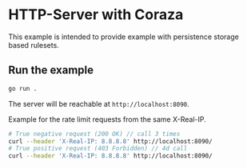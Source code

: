 # HTTP-Server with Coraza

This example is intended to provide example with persistence storage based rulesets.

## Run the example

```bash
go run .
```

The server will be reachable at `http://localhost:8090`.

Example for the rate limit requests from the same X-Real-IP.

```bash
# True negative request (200 OK) // call 3 times
curl --header 'X-Real-IP: 8.8.8.8' http://localhost:8090/
# True positive request (403 Forbidden) // 4d call
curl --header 'X-Real-IP: 8.8.8.8' http://localhost:8090/
```
